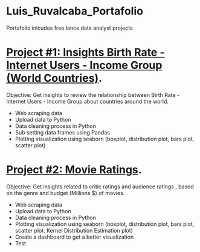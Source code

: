 # Luis_Ruvalcaba_Portafolio
Portafolio inlcudes free lance data analyst projects

# [Project #1: Insights Birth Rate - Internet Users - Income Group (World Countries)](https://github.com/luisalejandroruvalcaba/Python_DataAnalyst_Projects/blob/main/Birth%20Rate%20-%20Internet%20Users%20-%20Income%20Group%20(World%20Countries).ipynb).

Objective: Get insights to review the relationship between Birth Rate - Internet Users - Income Group about countries around the world.
* Web scraping data
* Upload data to Python
* Data cleaning process in Python
* Sub setting data frames using Pandas
* Plotting visualization using seaborn (boxplot, distribution plot, bars plot, scatter plot)

# [Project #2: Movie Ratings](https://github.com/luisalejandroruvalcaba/Python_DataAnalyst_Projects/blob/main/Movie%20Rating%20Analytics.ipynb).

Objective: Get insights related to critic ratings and audience ratings , based on the genre and budget (Millions $) of movies.
* Web scraping data
* Upload data to Python
* Data cleaning process in Python
* Plotting visualization using seaborn (boxplot, distribution plot, bars plot, scatter plot. Kernel Distribution Estimation plot)
* Create a dashboard to get a better visualization
* Test
